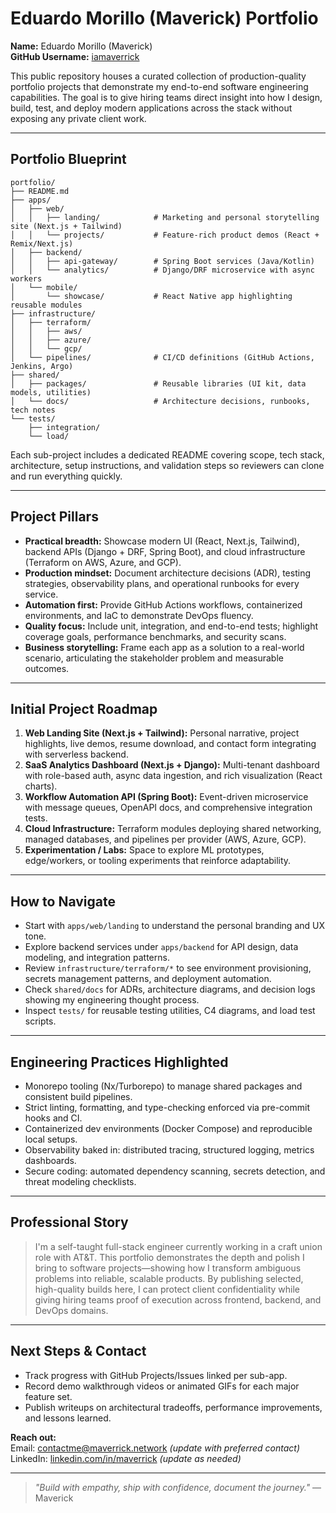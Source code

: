 # Eduardo Morillo (Maverick) Portfolio

**Name:** Eduardo Morillo (Maverick)  
**GitHub Username:** [iamaverrick](https://github.com/iamaverrick)

This public repository houses a curated collection of production-quality portfolio projects that demonstrate my end-to-end software engineering capabilities. The goal is to give hiring teams direct insight into how I design, build, test, and deploy modern applications across the stack without exposing any private client work.

---

## Portfolio Blueprint

```
portfolio/
├── README.md
├── apps/
│   ├── web/
│   │   ├── landing/            # Marketing and personal storytelling site (Next.js + Tailwind)
│   │   └── projects/           # Feature-rich product demos (React + Remix/Next.js)
│   ├── backend/
│   │   ├── api-gateway/        # Spring Boot services (Java/Kotlin)
│   │   └── analytics/          # Django/DRF microservice with async workers
│   └── mobile/
│       └── showcase/           # React Native app highlighting reusable modules
├── infrastructure/
│   ├── terraform/
│   │   ├── aws/
│   │   ├── azure/
│   │   └── gcp/
│   └── pipelines/              # CI/CD definitions (GitHub Actions, Jenkins, Argo)
├── shared/
│   ├── packages/               # Reusable libraries (UI kit, data models, utilities)
│   └── docs/                   # Architecture decisions, runbooks, tech notes
└── tests/
    ├── integration/
    └── load/
```

Each sub-project includes a dedicated README covering scope, tech stack, architecture, setup instructions, and validation steps so reviewers can clone and run everything quickly.

---

## Project Pillars

- **Practical breadth:** Showcase modern UI (React, Next.js, Tailwind), backend APIs (Django + DRF, Spring Boot), and cloud infrastructure (Terraform on AWS, Azure, and GCP).
- **Production mindset:** Document architecture decisions (ADR), testing strategies, observability plans, and operational runbooks for every service.
- **Automation first:** Provide GitHub Actions workflows, containerized environments, and IaC to demonstrate DevOps fluency.
- **Quality focus:** Include unit, integration, and end-to-end tests; highlight coverage goals, performance benchmarks, and security scans.
- **Business storytelling:** Frame each app as a solution to a real-world scenario, articulating the stakeholder problem and measurable outcomes.

---

## Initial Project Roadmap

1. **Web Landing Site (Next.js + Tailwind):** Personal narrative, project highlights, live demos, resume download, and contact form integrating with serverless backend.
2. **SaaS Analytics Dashboard (Next.js + Django):** Multi-tenant dashboard with role-based auth, async data ingestion, and rich visualization (React charts).
3. **Workflow Automation API (Spring Boot):** Event-driven microservice with message queues, OpenAPI docs, and comprehensive integration tests.
4. **Cloud Infrastructure:** Terraform modules deploying shared networking, managed databases, and pipelines per provider (AWS, Azure, GCP).
5. **Experimentation / Labs:** Space to explore ML prototypes, edge/workers, or tooling experiments that reinforce adaptability.

---

## How to Navigate

- Start with `apps/web/landing` to understand the personal branding and UX tone.
- Explore backend services under `apps/backend` for API design, data modeling, and integration patterns.
- Review `infrastructure/terraform/*` to see environment provisioning, secrets management patterns, and deployment automation.
- Check `shared/docs` for ADRs, architecture diagrams, and decision logs showing my engineering thought process.
- Inspect `tests/` for reusable testing utilities, C4 diagrams, and load test scripts.

---

## Engineering Practices Highlighted

- Monorepo tooling (Nx/Turborepo) to manage shared packages and consistent build pipelines.
- Strict linting, formatting, and type-checking enforced via pre-commit hooks and CI.
- Containerized dev environments (Docker Compose) and reproducible local setups.
- Observability baked in: distributed tracing, structured logging, metrics dashboards.
- Secure coding: automated dependency scanning, secrets detection, and threat modeling checklists.

---

## Professional Story

> I'm a self-taught full-stack engineer currently working in a craft union role with AT&T. This portfolio demonstrates the depth and polish I bring to software projects—showing how I transform ambiguous problems into reliable, scalable products. By publishing selected, high-quality builds here, I can protect client confidentiality while giving hiring teams proof of execution across frontend, backend, and DevOps domains.

---

## Next Steps & Contact

- Track progress with GitHub Projects/Issues linked per sub-app.
- Record demo walkthrough videos or animated GIFs for each major feature set.
- Publish writeups on architectural tradeoffs, performance improvements, and lessons learned.

**Reach out:**  
Email: [contactme@maverrick.network](mailto:contactme@maverrick.network) *(update with preferred contact)*  
LinkedIn: [linkedin.com/in/maverrick](https://www.linkedin.com/in/maverrick) *(update as needed)*

---

> _"Build with empathy, ship with confidence, document the journey."_ — Maverick
